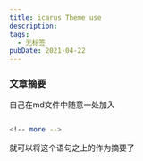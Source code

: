 ```yaml
---
title: icarus Theme use
description: 
tags:
  - 无标签
pubDate: 2021-04-22
---
```



### 文章摘要



自己在md文件中随意一处加入



```bash

<!-- more -->

```



就可以将这个语句之上的作为摘要了



<!-- more -->